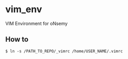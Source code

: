 # vim_env
VIM Environment for oNsemy

## How to
```$ ln -s /PATH_TO_REPO/_vimrc /home/USER_NAME/.vimrc```
